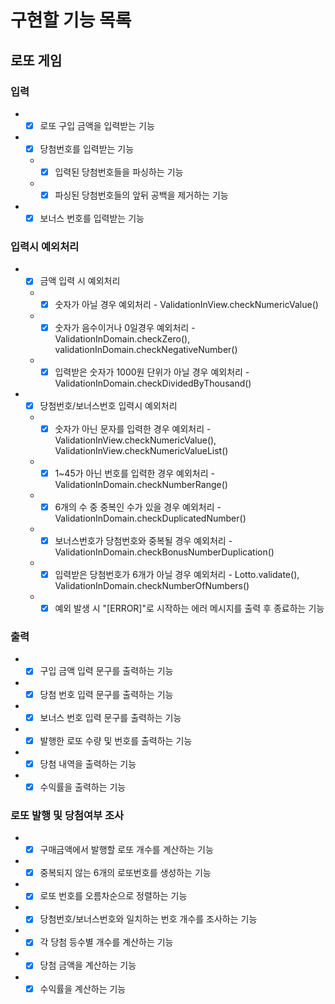 # 구현할 기능 목록

## 로또 게임
### 입력
- +[x] 로또 구입 금액을 입력받는 기능  
- +[x] 당첨번호를 입력받는 기능  
  - +[x] 입력된 당첨번호들을 파싱하는 기능  
  - +[x] 파싱된 당첨번호들의 앞뒤 공백을 제거하는 기능
- +[x] 보너스 번호를 입력받는 기능  
### 입력시 예외처리
- +[x] 금액 입력 시 예외처리  
  - +[x] 숫자가 아닐 경우 예외처리 - ValidationInView.checkNumericValue()  
  - +[x] 숫자가 음수이거나 0일경우 예외처리 - ValidationInDomain.checkZero(), validationInDomain.checkNegativeNumber()   
  - +[x] 입력받은 숫자가 1000원 단위가 아닐 경우 예외처리 - ValidationInDomain.checkDividedByThousand()  
- +[x] 당첨번호/보너스번호 입력시 예외처리  
  - +[x] 숫자가 아닌 문자를 입력한 경우 예외처리 - ValidationInView.checkNumericValue(), ValidationInView.checkNumericValueList()  
  - +[x] 1~45가 아닌 번호를 입력한 경우 예외처리 - ValidationInDomain.checkNumberRange()  
  - +[x] 6개의 수 중 중복인 수가 있을 경우 예외처리 - ValidationInDomain.checkDuplicatedNumber()  
  - +[x] 보너스번호가 당첨번호와 중복될 경우 예외처리 - ValidationInDomain.checkBonusNumberDuplication()  
  - +[x] 입력받은 당첨번호가 6개가 아닐 경우 예외처리 - Lotto.validate(), ValidationInDomain.checkNumberOfNumbers()  
  - +[x] 예외 발생 시 "[ERROR]"로 시작하는 에러 메시지를 출력 후 종료하는 기능  

### 출력
- +[x] 구입 금액 입력 문구를 출력하는 기능  
- +[x] 당첨 번호 입력 문구를 출력하는 기능  
- +[x] 보너스 번호 입력 문구를 출력하는 기능  
- +[x] 발행한 로또 수량 및 번호를 출력하는 기능
- +[x] 당첨 내역을 출력하는 기능  
- +[x] 수익률을 출력하는 기능  

### 로또 발행 및 당첨여부 조사
- +[x] 구매금액에서 발행할 로또 개수를 계산하는 기능  
- +[x] 중복되지 않는 6개의 로또번호를 생성하는 기능  
- +[x] 로또 번호를 오름차순으로 정렬하는 기능  
- +[x] 당첨번호/보너스번호와 일치하는 번호 개수를 조사하는 기능  
- +[x] 각 당첨 등수별 개수를 계산하는 기능
- +[x] 당첨 금액을 계산하는 기능  
- +[x] 수익률을 계산하는 기능  
